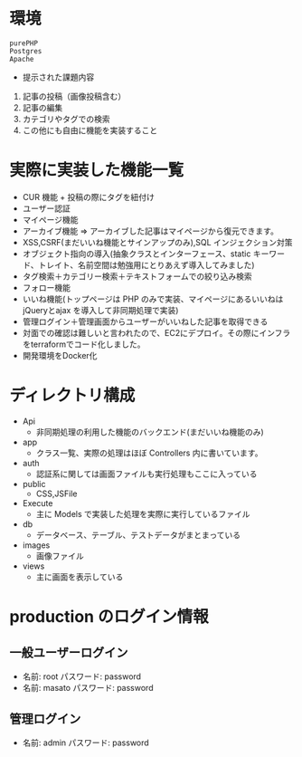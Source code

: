 # 環境

```
purePHP
Postgres
Apache
```
- 提示された課題内容

1. 記事の投稿（画像投稿含む）
2. 記事の編集
3. カテゴリやタグでの検索
4. この他にも自由に機能を実装すること


# 実際に実装した機能一覧

- CUR 機能 + 投稿の際にタグを紐付け
- ユーザー認証
- マイページ機能
- アーカイブ機能 => アーカイブした記事はマイページから復元できます。
- XSS,CSRF(まだいいね機能とサインアップのみ),SQL インジェクション対策
- オブジェクト指向の導入(抽象クラスとインターフェース、static キーワード、トレイト、名前空間は勉強用にとりあえず導入してみました)
- タグ検索＋カテゴリー検索＋テキストフォームでの絞り込み検索
- フォロー機能
- いいね機能(トップページは PHP のみで実装、マイページにあるいいねは jQueryとajax を導入して非同期処理で実装)
- 管理ログイン＋管理画面からユーザーがいいねした記事を取得できる
- 対面での確認は難しいと言われたので、EC2にデプロイ。その際にインフラをterraformでコード化しました。
- 開発環境をDocker化

# ディレクトリ構成

- Api
  - 非同期処理の利用した機能のバックエンド(まだいいね機能のみ)
- app
  - クラス一覧、実際の処理はほぼ Controllers 内に書いています。
- auth
  - 認証系に関しては画面ファイルも実行処理もここに入っている
- public
  - CSS,JSFile
- Execute
  - 主に Models で実装した処理を実際に実行しているファイル
- db
  - データベース、テーブル、テストデータがまとまっている
- images
  - 画像ファイル
- views
  - 主に画面を表示している


# production のログイン情報

## 一般ユーザーログイン

- 名前: root パスワード: password
- 名前: masato パスワード: password

## 管理ログイン

- 名前: admin パスワード: password
